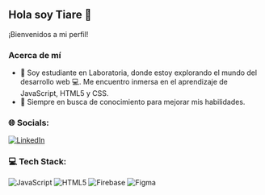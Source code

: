 ## Hola soy Tiare 👋


¡Bienvenidos a mi perfil!

### Acerca de mí

- 🔭 Soy estudiante en Laboratoria, donde estoy explorando el mundo del desarrollo web 💻. Me encuentro inmersa en el aprendizaje de JavaScript, HTML5 y CSS.
- 🌱 Siempre en busca de conocimiento para mejorar mis habilidades.

### 🌐 Socials:
[![LinkedIn](https://img.shields.io/badge/LinkedIn-%230077B5.svg?logo=linkedin&logoColor=white)](https://linkedin.com/in//tiare-infante) 

### 💻 Tech Stack:
![JavaScript](https://img.shields.io/badge/javascript-%23323330.svg?style=for-the-badge&logo=javascript&logoColor=%23F7DF1E) ![HTML5](https://img.shields.io/badge/html5-%23E34F26.svg?style=for-the-badge&logo=html5&logoColor=white) ![Firebase](https://img.shields.io/badge/Firebase-039BE5?style=for-the-badge&logo=Firebase&logoColor=white) ![Figma](https://img.shields.io/badge/figma-%23F24E1E.svg?style=for-the-badge&logo=figma&logoColor=white)


